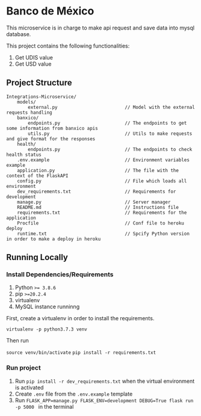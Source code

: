 # Banco de México

This microservice is in charge to make api request and save data into mysql database.

This project contains the following functionalities:

1. Get UDIS value
2. Get USD value

## Project Structure

```
Integrations-Microservice/
    models/
        external.py                         // Model with the external requests handling
    banxico/
        endpoints.py                        // The endpoints to get some information from banxico apis
        utils.py                            // Utils to make requests and give format for the responses
    health/
        endpoints.py                        // The endpoints to check health status
    .env.example                            // Environment variables example
    application.py                          // The file with the context of the FlaskAPI
    config.py                               // File which loads all environment
    dev_requirements.txt                    // Requirements for development
    manage.py                               // Server manager
    README.md                               // Instructions file
    requirements.txt                        // Requirements for the application
    Procfile                                // Conf file to heroku deploy
    runtime.txt                             // Spcify Python version in order to make a deploy in heroku
```

## Running Locally

### Install Dependencies/Requirements

1. Python `>= 3.8.6`
2. pip `>=20.2.4`
3. virtualenv
4. MySQL instance runninng

First, create a virtualenv in order to install the requirements.

`virtualenv -p python3.7.3 venv`

Then run

`source venv/bin/activate`
`pip install -r requirements.txt`

### Run project
1. Run `pip install -r dev_requirements.txt` when the virtual environment is activated
3. Create `.env` file from the `.env.example` template
3. Run `FLASK_APP=manage.py FLASK_ENV=development DEBUG=True flask run -p 5000 ` in the terminal

